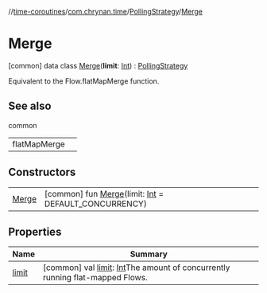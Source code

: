//[time-coroutines](../../../../index.md)/[com.chrynan.time](../../index.md)/[PollingStrategy](../index.md)/[Merge](index.md)



# Merge  
 [common] data class [Merge](index.md)(**limit**: [Int](https://kotlinlang.org/api/latest/jvm/stdlib/kotlin/-int/index.html)) : [PollingStrategy](../index.md)

Equivalent to the Flow.flatMapMerge function.

   


## See also  
  
common  
  
| | |
|---|---|
| <a name="com.chrynan.time/PollingStrategy.Merge///PointingToDeclaration/"></a>flatMapMerge| <a name="com.chrynan.time/PollingStrategy.Merge///PointingToDeclaration/"></a>|
  


## Constructors  
  
| | |
|---|---|
| <a name="com.chrynan.time/PollingStrategy.Merge/Merge/#kotlin.Int/PointingToDeclaration/"></a>[Merge](-merge.md)| <a name="com.chrynan.time/PollingStrategy.Merge/Merge/#kotlin.Int/PointingToDeclaration/"></a> [common] fun [Merge](-merge.md)(limit: [Int](https://kotlinlang.org/api/latest/jvm/stdlib/kotlin/-int/index.html) = DEFAULT_CONCURRENCY)   <br>|


## Properties  
  
|  Name |  Summary | 
|---|---|
| <a name="com.chrynan.time/PollingStrategy.Merge/limit/#/PointingToDeclaration/"></a>[limit](limit.md)| <a name="com.chrynan.time/PollingStrategy.Merge/limit/#/PointingToDeclaration/"></a> [common] val [limit](limit.md): [Int](https://kotlinlang.org/api/latest/jvm/stdlib/kotlin/-int/index.html)The amount of concurrently running flat-mapped Flows.   <br>|


